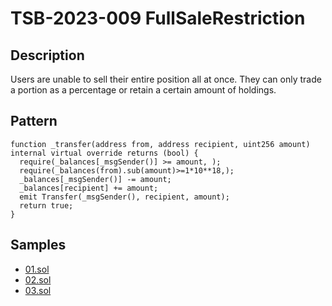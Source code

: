 
# TSB-2023-009 FullSaleRestriction
## Description

Users are unable to sell their entire position all at once. They can only trade a portion as a percentage or retain a certain amount of holdings.

## Pattern

```solidity
function _transfer(address from, address recipient, uint256 amount) internal virtual override returns (bool) {
  require(_balances[_msgSender()] >= amount, );
  require(_balances(from).sub(amount)>=1*10**18,);
  _balances[_msgSender()] -= amount;
  _balances[recipient] += amount;
  emit Transfer(_msgSender(), recipient, amount);
  return true;
}
```

## Samples
 
- [01.sol](https://github.com/cryptousersecurity/token-security-benchmark/blob/main/src/TSB-2023-009/samples/01.sol) 
- [02.sol](https://github.com/cryptousersecurity/token-security-benchmark/blob/main/src/TSB-2023-009/samples/02.sol) 
- [03.sol](https://github.com/cryptousersecurity/token-security-benchmark/blob/main/src/TSB-2023-009/samples/03.sol)

